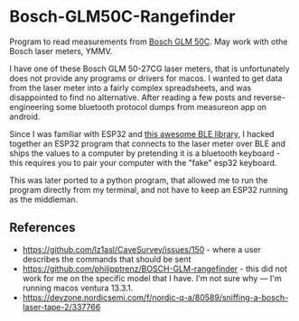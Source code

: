 # Bosch-GLM50C-Rangefinder
Program to read measurements from [Bosch GLM 50C](https://www.amazon.in/Bosch-GLM-50-27-CG-Bluetooth/dp/B09R3RYPK5). May work with othe Bosch laser meters, YMMV.

I have one of these Bosch GLM 50-27CG laser meters, that is unfortunately does not provide any programs or drivers for macos. I wanted to get data from the laser meter into a fairly complex spreadsheets, and was disappointed to find no alternative. After reading a few posts and reverse-engineering some bluetooth protocol dumps from measureon app on android.

Since I was familiar with ESP32 and [this awesome BLE library](https://github.com/h2zero/NimBLE-Arduino), I hacked together an ESP32 program that connects to the laser meter over BLE and ships the values to a computer by pretending it is a bluetooth keyboard - this requires you to pair your computer with the "fake" esp32 keyboard.

This was later ported to a python program, that allowed me to run the program directly from my terminal, and not have to keep an ESP32 running as the middleman.

## References

- https://github.com/lz1asl/CaveSurvey/issues/150 - where a user describes the commands that should be sent
- https://github.com/philipptrenz/BOSCH-GLM-rangefinder - this did not work for me on the specific model that I have. I'm not sure why — I'm running macos ventura 13.3.1.
- https://devzone.nordicsemi.com/f/nordic-q-a/80589/sniffing-a-bosch-laser-tape-2/337766
